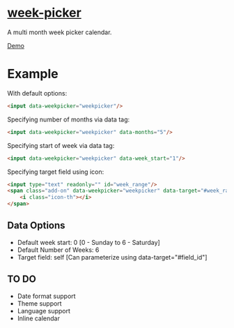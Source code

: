 # [week-picker](http://scripts.morshed-alam.com/week-picker/)

A multi month week picker calendar.

[Demo](http://scripts.morshed-alam.com/week-picker/)


# Example

With default options:

```html
<input data-weekpicker="weekpicker"/>
```

Specifying number of months via data tag:

```html
<input data-weekpicker="weekpicker" data-months="5"/>
```

Specifying start of week via data tag:

```html
<input data-weekpicker="weekpicker" data-week_start="1"/>
```

Specifying target field using icon:

```html
<input type="text" readonly="" id="week_range"/>
<span class="add-on" data-weekpicker="weekpicker" data-target="#week_range">
    <i class="icon-th"></i>
</span>
```

## Data Options
 * Default week start: 0 [0 - Sunday to 6 - Saturday]
 * Default Number of Weeks: 6
 * Target field: self [Can parameterize using data-target="#field_id"]

## TO DO
 * Date format support
 * Theme support
 * Language support
 * Inline calendar